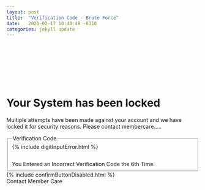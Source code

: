 ```yaml
---
layout: post
title:  "Verification Code - Brute Force"
date:   2021-02-17 10:40:48 -0310
categories: jekyll update
---
```

<div class="bg_acc flex justify_center texture_dust m-b_5">
<div class="b_n3 bg_alert br_3 br_circle br_solid br_white-9 flex_none m-b_n5 m-t_5 m-x_auto p_3 shadow_overlap-light c_white " style="width:100px;height:100px;align-content: center; justify-content: center; display: grid;">
    <span class="fa-stack c_white  font_5">
            <i class="fas fa-lock fa-stack-2x"></i>
            <i class="fas fa-ban fa-stack-1x c_alert m-t_3 t_2"></i>
            </span>  
</div>
</div>
<div class="m_auto max-w_30 p-y_5">
<div class="reading-typography">
<h1>Your System has been locked</h1>
<p class="font_1">Multiple attempts have been made against your account and we have locked it for security reasons.  Please contact membercare..... </p>
</div>
<fieldset class="question font_ui br_none">
    <legend
            class="label-holder flex font-size_up font_medium p-y_2">
        <!----> <span class="flex_shrink">Verification Code
        </span>
    </legend>
    <div class="flex flex_row justify_center">
    {% include digitInputError.html %}
    </div>
     <div  class="message-holder font-size_down  c_alert-n1 clear_both">
     <div class="p_2 font_bold inline-flex "><div class="flex justify_center flex_none font-size_down m-r_3 texture_dust c_white bg_alert-n2 " style="width: 2em; height: 2em;"><i class="fas text_center flex_auto self_center lh_0 fa-times"></i></div> <div class="flex flex_column justify_center"><div>You Entered an Incorrect Verification Code the 6th Time. </div></div></div></div>
    </fieldset>
{% include confirmButtonDisabled.html %}

</div>
<div class="br-t_1 br_solid br_black-3 bg_black-1 text_center p_3 m-t_auto shadow_n2"><a class="link c_primary-n1">Contact Member Care</a></div>